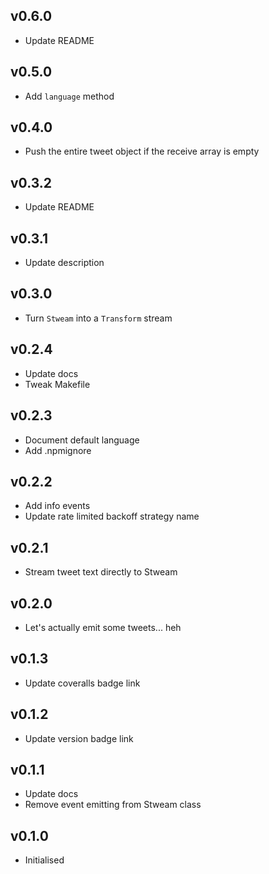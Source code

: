 ## v0.6.0

 * Update README
 
## v0.5.0

 * Add `language` method

## v0.4.0

 * Push the entire tweet object if the receive array is empty

## v0.3.2

 * Update README

## v0.3.1

 * Update description

## v0.3.0

 * Turn `Stweam` into a `Transform` stream

## v0.2.4

 * Update docs
 * Tweak Makefile
 
## v0.2.3

 * Document default language
 * Add .npmignore

## v0.2.2

 * Add info events
 * Update rate limited backoff strategy name

## v0.2.1

 * Stream tweet text directly to Stweam

## v0.2.0

 * Let's actually emit some tweets... heh

## v0.1.3

 * Update coveralls badge link

## v0.1.2

 * Update version badge link

## v0.1.1

 * Update docs
 * Remove event emitting from Stweam class

## v0.1.0

 * Initialised